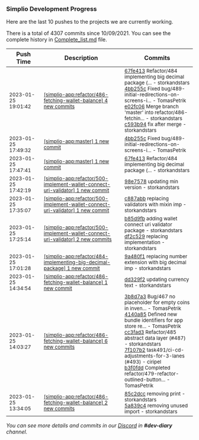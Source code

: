 
### Simplio Development Progress

Here are the last 10 pushes to the projects we are currently working.

There is a total of 4307 commits since 10/09/2021. You can see the complete history in
 [Complete_list.md](Complete_list.md) file.

| Push Time | Description | Commits |
| --- | --- | --- |
| <sub>2023-01-25 19:01:42</sub> | <sub>[[simplio-app:refactor/486\-fetching\-wallet\-balance] 4 new commits](https://github.com/SimplioOfficial/simplio-app/compare/dd329f243a83...c593b94c1ac8)</sub> | <sub>[67fe413](https://github.com/SimplioOfficial/simplio-app/commit/67fe413dda651483373edb5bad395a3a9f75d08c) Refactor/484 implementing big decimal package (... - storkandstars<br>[4bb255c](https://github.com/SimplioOfficial/simplio-app/commit/4bb255c6f6cf762fe9f774b0756e966148d8b837) Fixed bug/489-initial-redirections-on-screens-i... - TomasPetrik<br>[e02fc06](https://github.com/SimplioOfficial/simplio-app/commit/e02fc06e375b0ecf8c95baaba8e086efe2593294) Merge branch 'master' into refactor/486-fetchin... - storkandstars<br>[c593b94](https://github.com/SimplioOfficial/simplio-app/commit/c593b94c1ac8eb96b5988f07e43b1348513cfb35) fix after merge - storkandstars</sub> |
| <sub>2023-01-25 17:49:32</sub> | <sub>[[simplio-app:master] 1 new commit](https://github.com/SimplioOfficial/simplio-app/commit/4bb255c6f6cf762fe9f774b0756e966148d8b837)</sub> | <sub>[4bb255c](https://github.com/SimplioOfficial/simplio-app/commit/4bb255c6f6cf762fe9f774b0756e966148d8b837) Fixed bug/489-initial-redirections-on-screens-i... - TomasPetrik</sub> |
| <sub>2023-01-25 17:47:41</sub> | <sub>[[simplio-app:master] 1 new commit](https://github.com/SimplioOfficial/simplio-app/commit/67fe413dda651483373edb5bad395a3a9f75d08c)</sub> | <sub>[67fe413](https://github.com/SimplioOfficial/simplio-app/commit/67fe413dda651483373edb5bad395a3a9f75d08c) Refactor/484 implementing big decimal package (... - storkandstars</sub> |
| <sub>2023-01-25 17:42:19</sub> | <sub>[[simplio-app:refactor/500\-implement\-wallet\-connect\-uri\-validator] 1 new commit](https://github.com/SimplioOfficial/simplio-app/commit/98e757889d9fe8a6971789c44e806cbfd85a6236)</sub> | <sub>[98e7578](https://github.com/SimplioOfficial/simplio-app/commit/98e757889d9fe8a6971789c44e806cbfd85a6236) updating min version - storkandstars</sub> |
| <sub>2023-01-25 17:35:07</sub> | <sub>[[simplio-app:refactor/500\-implement\-wallet\-connect\-uri\-validator] 1 new commit](https://github.com/SimplioOfficial/simplio-app/commit/c887abb93347a6c69920590f1b7ae7550e8c8729)</sub> | <sub>[c887abb](https://github.com/SimplioOfficial/simplio-app/commit/c887abb93347a6c69920590f1b7ae7550e8c8729) replacing validators with mixin imp - storkandstars</sub> |
| <sub>2023-01-25 17:25:14</sub> | <sub>[[simplio-app:refactor/500\-implement\-wallet\-connect\-uri\-validator] 2 new commits](https://github.com/SimplioOfficial/simplio-app/compare/b3f0fdd34555...df2c5290cf73)</sub> | <sub>[b85d9fb](https://github.com/SimplioOfficial/simplio-app/commit/b85d9fbf2567e53758778ea5c560e35db40c770f) adding wallet connect uri validator package - storkandstars<br>[df2c529](https://github.com/SimplioOfficial/simplio-app/commit/df2c5290cf738ecd4c38e054a113884f4d7dfe0c) replacing implementation - storkandstars</sub> |
| <sub>2023-01-25 17:01:28</sub> | <sub>[[simplio-app:refactor/484\-implementing\-big\-decimal\-package] 1 new commit](https://github.com/SimplioOfficial/simplio-app/commit/9a480f125d22d8838512cca3a5713962b26328a1)</sub> | <sub>[9a480f1](https://github.com/SimplioOfficial/simplio-app/commit/9a480f125d22d8838512cca3a5713962b26328a1) replacing number extension with big decimal imp - storkandstars</sub> |
| <sub>2023-01-25 14:34:54</sub> | <sub>[[simplio-app:refactor/486\-fetching\-wallet\-balance] 1 new commit](https://github.com/SimplioOfficial/simplio-app/commit/dd329f243a8341272cc64b253cef01e3f977f323)</sub> | <sub>[dd329f2](https://github.com/SimplioOfficial/simplio-app/commit/dd329f243a8341272cc64b253cef01e3f977f323) updating currency text - storkandstars</sub> |
| <sub>2023-01-25 14:03:27</sub> | <sub>[[simplio-app:refactor/486\-fetching\-wallet\-balance] 6 new commits](https://github.com/SimplioOfficial/simplio-app/compare/5a839c4a4e2b...787d0204aa87)</sub> | <sub>[3b8d7a3](https://github.com/SimplioOfficial/simplio-app/commit/3b8d7a39d0c87035cb0a5ef4044f7da64480a5cd) Bug/467 no placeholder for empty coins in inven... - TomasPetrik<br>[4140a85](https://github.com/SimplioOfficial/simplio-app/commit/4140a85ee85b48741dffd2fd45d7c6a8c2117e1b) Defined new bundle identifiers for app store re... - TomasPetrik<br>[cc3fad3](https://github.com/SimplioOfficial/simplio-app/commit/cc3fad39e15d437612cd0e0ddf472b50e2fc9645) Refactor/485 abstract data layer (#487) - storkandstars<br>[7f107b2](https://github.com/SimplioOfficial/simplio-app/commit/7f107b2a8b9b0512c210a6a6d593775e32f881f1) task491/ci-cd-adjustments-for-3-lanes (#493) - ciripel<br>[b3f0fdd](https://github.com/SimplioOfficial/simplio-app/commit/b3f0fdd345552049e935613a2a0aaf49b51ac8fa) Completed refactor/479-refactor-outlined-button... - TomasPetrik</sub> |
| <sub>2023-01-25 13:34:05</sub> | <sub>[[simplio-app:refactor/486\-fetching\-wallet\-balance] 2 new commits](https://github.com/SimplioOfficial/simplio-app/compare/0787e8a2b27d...5a839c4a4e2b)</sub> | <sub>[85c2dcc](https://github.com/SimplioOfficial/simplio-app/commit/85c2dccd4720a16e0666e8c0a45eacbe44a860fc) removing print - storkandstars<br>[5a839c4](https://github.com/SimplioOfficial/simplio-app/commit/5a839c4a4e2b56ee7231b5f33a89c6ac0ad9ab49) removing unused import - storkandstars</sub> |

_You can see more details and commits in our [Discord](https://discord.gg/aKhjuwZmdP) in **#dev-diary** channel._
